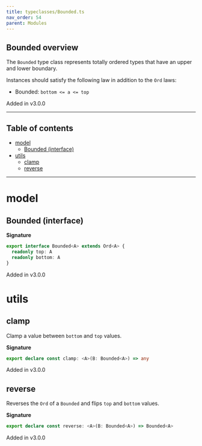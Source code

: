 ```yaml
---
title: typeclasses/Bounded.ts
nav_order: 54
parent: Modules
---
```


## Bounded overview

The `Bounded` type class represents totally ordered types that have an upper and lower boundary.

Instances should satisfy the following law in addition to the `Ord` laws:

- Bounded: `bottom <= a <= top`

Added in v3.0.0

---

<h2 class="text-delta">Table of contents</h2>

- [model](#model)
  - [Bounded (interface)](#bounded-interface)
- [utils](#utils)
  - [clamp](#clamp)
  - [reverse](#reverse)

---

# model

## Bounded (interface)

**Signature**

```ts
export interface Bounded<A> extends Ord<A> {
  readonly top: A
  readonly bottom: A
}
```

Added in v3.0.0

# utils

## clamp

Clamp a value between `bottom` and `top` values.

**Signature**

```ts
export declare const clamp: <A>(B: Bounded<A>) => any
```

Added in v3.0.0

## reverse

Reverses the `Ord` of a `Bounded` and flips `top` and `bottom` values.

**Signature**

```ts
export declare const reverse: <A>(B: Bounded<A>) => Bounded<A>
```

Added in v3.0.0
